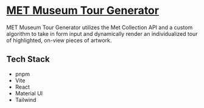 # [MET Museum Tour Generator](https://github.com/juliamcneill/met-museum-tour)

MET Museum Tour Generator utilizes the Met Collection API and a custom algorithm to take in form input and dynamically render an individualized tour of highlighted, on-view pieces of artwork.

## Tech Stack

- pnpm
- Vite
- React
- Material UI
- Tailwind
